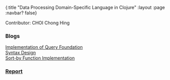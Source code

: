 {:title "Data Processing Domain-Specific Language in Clojure"
 :layout :page
 :navbar? false}

Contributor: CHOI Chong Hing

### Blogs
[Implementation of Query Foundation](/posts-output/2022-01-29-Blog-Post-CHOI-Chong-Hing/2022-01-29-Blog-Post-CHOI-Chong-Hing)<br/>
[Syntax Design](/posts-output/2022-02-26-Blog-Post-CHOI-Chong-Hing/2022-02-26-Blog-Post-CHOI-Chong-Hing)<br/>
[Sort-by Function Implementation](/posts-output/2022-03-12-Blog-Post-CHOI-Chong-Hing/2022-03-12-Blog-Post-CHOI-Chong-Hing)<br/>

### [Report](/pdf/Report-CHOI-Chong-Hing.pdf)